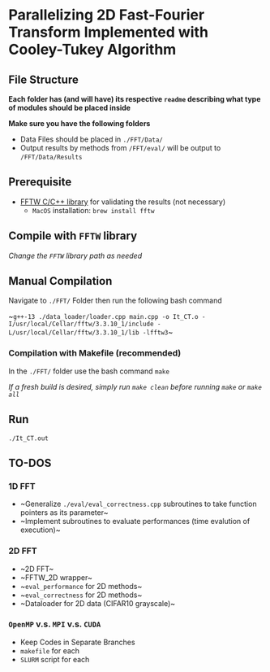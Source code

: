 # Parallelizing 2D Fast-Fourier Transform Implemented with Cooley-Tukey Algorithm

## File Structure
**Each folder has (and will have) its respective `readme` describing what type of modules should be placed inside**

**Make sure you have the following folders**
- Data Files should be placed in `./FFT/Data/` 
- Output results by methods from `/FFT/eval/` will be output to `/FFT/Data/Results`


## Prerequisite
- [FFTW C/C++ library](https://www.fftw.org/) for validating the results (not necessary)
    - `MacOS` installation: `brew install fftw`

## Compile with `FFTW` library
*Change the `FFTW` library path as needed*

## Manual Compilation
Navigate to `./FFT/` Folder then run the following bash command

~`g++-13 ./data_loader/loader.cpp main.cpp -o It_CT.o -I/usr/local/Cellar/fftw/3.3.10_1/include -L/usr/local/Cellar/fftw/3.3.10_1/lib -lfftw3`~

### Compilation with Makefile (recommended)
In the `./FFT/` folder use the bash command `make`

*If a fresh build is desired, simply run `make clean` before running `make` or `make all`*

## Run 
`./It_CT.out`

## TO-DOS
### 1D FFT
- ~Generalize `./eval/eval_correctness.cpp` subroutines to take function pointers as its parameter~
- ~Implement subroutines to evaluate performances (time evalution of execution)~

### 2D FFT
- ~2D FFT~
- ~FFTW_2D wrapper~
- ~`eval_performance` for 2D methods~
- ~`eval_correctness` for 2D methods~
- ~Dataloader for 2D data (CIFAR10 grayscale)~

### `OpenMP` v.s. `MPI` v.s. `CUDA`
- Keep Codes in Separate Branches
- `makefile` for each
- `SLURM` script for each
